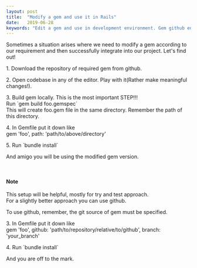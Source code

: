 ```yaml
---
layout: post
title:  "Modify a gem and use it in Rails"
date:   2019-06-28
keywords: "Edit a gem and use in development environment. Gem github edit rails development build gryffindor learning"
---
```


Sometimes a situation arises where we need to modify a gem according to our requirement and then 
successfully integrate into our project. Let's find out!

<p>1. Download the repository of required gem from github.</p>

<p>2. Open codebase in any of the editor. Play with it(Rather make meaningful changes!).</p>

<p>3. Build gem locally. This is the most important STEP!!!<br>
Run `gem build foo.gemspec`<br>
This will create foo.gem file in the same directory. Remember the path of this directory.</p>

<p>4. In Gemfile put it down like<br>
gem 'foo', path: 'path/to/above/directory'</p>

<p>5. Run `bundle install`</p>

<p>And amigo you will be using the modified gem version.</p><br>

<h4>Note</h4> 
<p>This setup will be helpful, mostly for try and test approach.<br>
For a slightly better approach you can use github.</p>
<p>To use github, remember, the git source of gem must be specified.</p>
<p>3. In Gemfile put it down like<br>
gem 'foo', github: 'path/to/repository/relative/to/github', branch: 'your_branch'</p>

<p>4. Run `bundle install`</p>

<p>And you are off to the mark.</p>